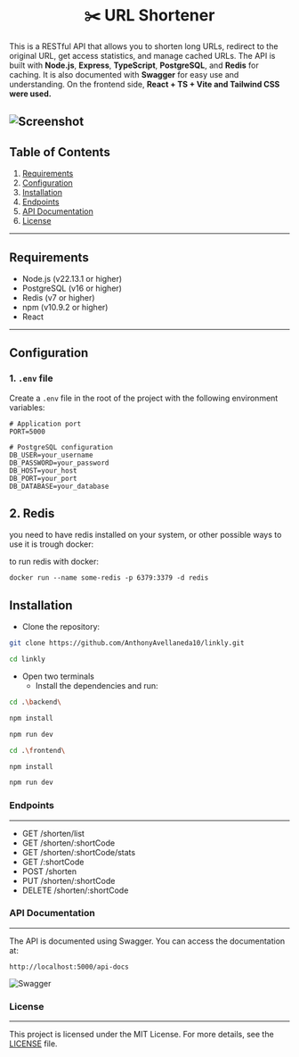 
<h1 align="center">✂️ URL Shortener</h1>

This is a RESTful API that allows you to shorten long URLs, redirect to the original URL, get access statistics, and manage cached URLs. The API is built with **Node.js**, **Express**, **TypeScript**, **PostgreSQL**, and **Redis** for caching. It is also documented with **Swagger** for easy use and understanding. On the frontend side, **React + TS + Vite and Tailwind CSS were used.**

![Screenshot](https://i.ibb.co/ycXyNfk4/url-shortener-mockup.png)
---

## Table of Contents

1. [Requirements](#requirements)
2. [Configuration](#configuration)
3. [Installation](#installation)
4. [Endpoints](#endpoints)
5. [API Documentation](#api-documentation)
6. [License](#license)
---

## Requirements

- Node.js (v22.13.1 or higher)
- PostgreSQL (v16 or higher)
- Redis (v7 or higher)
- npm (v10.9.2 or higher)
- React

---

## Configuration

### 1. `.env` file

Create a `.env` file in the root of the project with the following environment variables:

```env
# Application port
PORT=5000

# PostgreSQL configuration
DB_USER=your_username
DB_PASSWORD=your_password
DB_HOST=your_host
DB_PORT=your_port
DB_DATABASE=your_database
```

## 2. Redis
you need to have redis installed on your system, or other possible ways to use it is trough docker:

to run redis with docker:
```shell
docker run --name some-redis -p 6379:3379 -d redis
```

## Installation
- Clone the repository:

```bash
git clone https://github.com/AnthonyAvellaneda10/linkly.git

cd linkly
```

- Open two terminals
  - Install the dependencies and run:

```bash
cd .\backend\

npm install

npm run dev
```

```bash
cd .\frontend\

npm install

npm run dev
```

### Endpoints
---
- GET /shorten/list
- GET /shorten/:shortCode
- GET /shorten/:shortCode/stats
- GET /:shortCode
- POST /shorten
- PUT /shorten/:shortCode
- DELETE /shorten/:shortCode

### API Documentation
---
The API is documented using Swagger. You can access the documentation at:

```shell
http://localhost:5000/api-docs
```

![Swagger](https://i.ibb.co/Fk8yjdxL/swagger.png)

### License
---
This project is licensed under the MIT License. For more details, see the [LICENSE](https://github.com/twbs/bootstrap/blob/main/LICENSE) file.